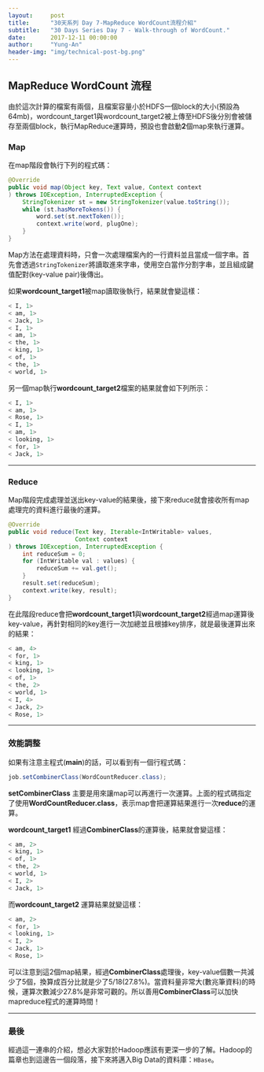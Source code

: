```yaml
---
layout:     post
title:      "30天系列 Day 7-MapReduce WordCount流程介紹"
subtitle:   "30 Days Series Day 7 - Walk-through of WordCount."
date:       2017-12-11 00:00:00
author:     "Yung-An"
header-img: "img/technical-post-bg.png"
---
```


## MapReduce WordCount 流程

由於這次計算的檔案有兩個，且檔案容量小於HDFS一個block的大小(預設為64mb)，wordcount_target1與wordcount_target2被上傳至HDFS後分別會被儲存至兩個block，執行MapReduce運算時，預設也會啟動**2**個map來執行運算。

### Map

在map階段會執行下列的程式碼：
```java
@Override
public void map(Object key, Text value, Context context
) throws IOException, InterruptedException {
    StringTokenizer st = new StringTokenizer(value.toString());
    while (st.hasMoreTokens()) {
        word.set(st.nextToken());
        context.write(word, plugOne);
    }
}
```
Map方法在處理資料時，只會一次處理檔案內的一行資料並且當成一個字串。首先會透過`StringTokenizer`將讀取進來字串，使用空白當作分割字串，並且組成鍵值配對(key-value pair)後傳出。    

如果**wordcount_target1**被map讀取後執行，結果就會變這樣：
```bash
< I, 1>
< am, 1>
< Jack, 1>
< I, 1>
< am, 1>
< the, 1>
< king, 1>
< of, 1>
< the, 1>
< world, 1>
```

另一個map執行**wordcount_target2**檔案的結果就會如下列所示：
```bash
< I, 1>
< am, 1>
< Rose, 1>
< I, 1>
< am, 1>
< looking, 1>
< for, 1>
< Jack, 1>
```

---

### Reduce

Map階段完成處理並送出key-value的結果後，接下來reduce就會接收所有map處理完的資料進行最後的運算。

```java
@Override
public void reduce(Text key, Iterable<IntWritable> values,
                   Context context
) throws IOException, InterruptedException {
    int reduceSum = 0;
    for (IntWritable val : values) {
        reduceSum += val.get();
    }
    result.set(reduceSum);
    context.write(key, result);
}
```

在此階段reduce會把**wordcount_target1**與**wordcount_target2**經過map運算後key-value，再針對相同的key進行一次加總並且根據key排序，就是最後運算出來的結果：
```bash
< am, 4>
< for, 1>
< king, 1>
< looking, 1>
< of, 1>
< the, 2>
< world, 1>
< I, 4>
< Jack, 2>
< Rose, 1>
```

---

### 效能調整

如果有注意主程式(**main**)的話，可以看到有一個行程式碼：
```java
job.setCombinerClass(WordCountReducer.class);
```

**setCombinerClass** 主要是用來讓map可以再進行一次運算。上面的程式碼指定了使用**WordCountReducer.class**，表示map會把運算結果進行一次**reduce**的運算。    

**wordcount_target1** 經過**CombinerClass**的運算後，結果就會變這樣：
```bash
< am, 2>
< king, 1>
< of, 1>
< the, 2>
< world, 1>
< I, 2>
< Jack, 1>
```

而**wordcount_target2** 運算結果就變這樣：
```bash
< am, 2>
< for, 1>
< looking, 1>
< I, 2>
< Jack, 1>
< Rose, 1>
```

可以注意到這2個map結果，經過**CombinerClass**處理後，key-value個數一共減少了5個，換算成百分比就是少了5/18(27.8%)。當資料量非常大(數兆筆資料)的時候，運算次數減少27.8%是非常可觀的。所以善用**CombinerClass**可以加快mapreduce程式的運算時間！

---

### 最後

經過這一連串的介紹，想必大家對於Hadoop應該有更深一步的了解。Hadoop的篇章也到這邊告一個段落，接下來將邁入Big Data的資料庫：`HBase`。
